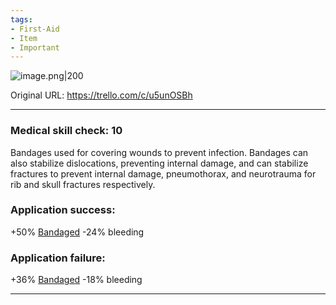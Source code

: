 ```yaml
---
tags:
- First-Aid
- Item
- Important
---
```


![image.png\|200](/Items/Bandages%20-%20Attachments/6718845db30472d958dd7cb5.png)

Original URL: https://trello.com/c/u5unOSBh

---

### Medical skill check: 10

Bandages used for covering wounds to prevent infection. Bandages can also stabilize dislocations, preventing internal damage, and can stabilize fractures to prevent internal damage, pneumothorax, and neurotrauma for rib and skull fractures respectively.

### Application success:

\+50% [Bandaged](../Any%20bodypart/Bandaged.md)
\-24% bleeding

### Application failure:

\+36% [Bandaged](../Any%20bodypart/Bandaged.md)
\-18% bleeding

---

